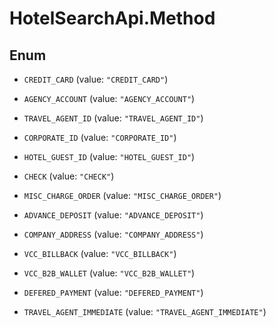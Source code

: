 # HotelSearchApi.Method

## Enum


* `CREDIT_CARD` (value: `"CREDIT_CARD"`)

* `AGENCY_ACCOUNT` (value: `"AGENCY_ACCOUNT"`)

* `TRAVEL_AGENT_ID` (value: `"TRAVEL_AGENT_ID"`)

* `CORPORATE_ID` (value: `"CORPORATE_ID"`)

* `HOTEL_GUEST_ID` (value: `"HOTEL_GUEST_ID"`)

* `CHECK` (value: `"CHECK"`)

* `MISC_CHARGE_ORDER` (value: `"MISC_CHARGE_ORDER"`)

* `ADVANCE_DEPOSIT` (value: `"ADVANCE_DEPOSIT"`)

* `COMPANY_ADDRESS` (value: `"COMPANY_ADDRESS"`)

* `VCC_BILLBACK` (value: `"VCC_BILLBACK"`)

* `VCC_B2B_WALLET` (value: `"VCC_B2B_WALLET"`)

* `DEFERED_PAYMENT` (value: `"DEFERED_PAYMENT"`)

* `TRAVEL_AGENT_IMMEDIATE` (value: `"TRAVEL_AGENT_IMMEDIATE"`)


